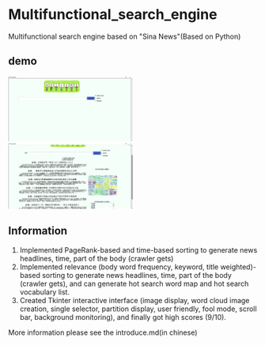 # Multifunctional_search_engine
Multifunctional search engine based on "Sina News"(Based on Python)

## demo

<img src="https://github.com/dreamguo/Multifunctional_search_engine/blob/main/image/Picture1.png" width="50%" height="50%" />

<img src="https://github.com/dreamguo/Multifunctional_search_engine/blob/main/image/Picture3.png" width="50%" height="50%" />

## Information
1. Implemented PageRank-based and time-based sorting to generate news headlines, time, part of the body (crawler gets)
2. Implemented relevance (body word frequency, keyword, title weighted)-based sorting to generate news headlines, time, part of the body (crawler gets), and can generate hot search word map and hot search vocabulary list.
3. Created Tkinter interactive interface (image display, word cloud image creation, single selector, partition display, user friendly, fool mode, scroll bar, background monitoring), and finally got high scores (9/10).

More information please see the introduce.md(in chinese)
